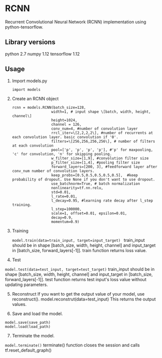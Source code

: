 # RCNN
Recurrent Convolutional Neural Network (RCNN) implementation using python-tensorflow.

## Library versions
python 2.7
numpy 1.12
tensorflow 1.12

## Usage
1. Import models.py

    ```
    import models
    ```
2. Create an RCNN object

    ```
    rcnn = models.RCNN(batch_size=128, 
                      width=1, # input shape \[batch, width, height, channel\]
                      height=1024, 
                      channel = 126, 
                      conv_num=4, #number of convolution layer
                      rrcl_iter=\[2,2,2,2\], #number of recurrents at each convolution layer. basic convolution if '0'.
                      filters=\[256,256,256,256\], # number of filters at each convolution
                      pool=['p', 'p', 'p', 'p'], #'p' for maxpooling, 'c' for convolution, 'n' for skipping pooling.
                      w_filter_size=[1,9], #convolution filter size
                      p_filter_size=[1,4], #pooling filter size
                      forward_layers=[200, 3], #feedforward layer after conv_num number of convolution layers.
                      keep_probs=[0.5,0.5,0.5,0.5,0.5],  #keep probability of dropout. Use None if you don't want to use dropout.
                      use_batchnorm=True, # batch normalization
                      nonlinearity=tf.nn.relu, 
                      std=0.01, 
                      l_rate=0.01, 
                      l_decay=0.95, #learning rate decay after l_step training.
                      l_step=100000, 
                      scale=1, offset=0.01, epsilon=0.01, 
                      decay=0.9, 
                      momentum=0.9)
    ```       
3. Training

    ```model.train(data=train_input, target=input_target) ```
train_input should be in shape [batch_size, width, height, channel] and input_target in [batch_size, forward_layers[-1]].
train function returns loss value.

4. Test

  ```model.test(data=test_input, target=test_target)```
train_input should be in shape [batch_size, width, height, channel] and input_target in [batch_size, forward_layers[-1]].
test function returns test input's loss value without updating parameters.

5. Reconstruct
If you want to get the output value of your model, use reconstruct().
  model.reconstrut(data=test_input)
This returns the output values.

6. Save and load the model.

  ```
  model.save(save_path)
  model.load(load_path)
  ```

7. Terminate the model.
  
  ```model.terminate()```
terminate() function closes the session and calls tf.reset_default_graph()
